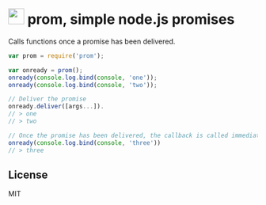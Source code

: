 # <img src="http://game-icons.net/icons/lorc/originals/png/engagement-ring.png" width="32"> prom, simple node.js promises

Calls functions once a promise has been delivered.

```javascript
var prom = require('prom');

var onready = prom();
onready(console.log.bind(console, 'one'));
onready(console.log.bind(console, 'two'));

// Deliver the promise
onready.deliver([args...]).
// > one
// > two

// Once the promise has been delivered, the callback is called immediately.
onready(console.log.bind(console, 'three'))
// > three
```

## License

MIT
